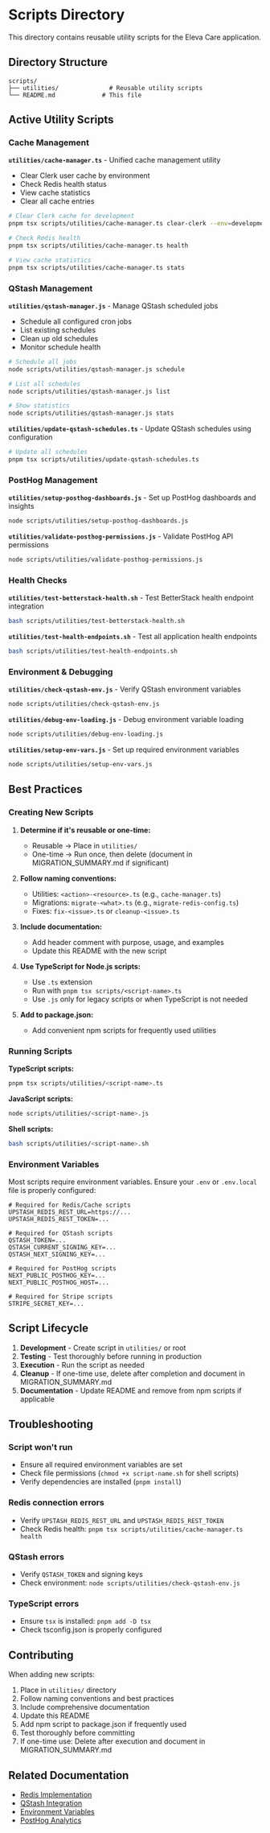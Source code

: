 # Scripts Directory

This directory contains reusable utility scripts for the Eleva Care application.

## Directory Structure

```
scripts/
├── utilities/              # Reusable utility scripts
└── README.md             # This file
```

## Active Utility Scripts

### Cache Management

**`utilities/cache-manager.ts`** - Unified cache management utility

- Clear Clerk user cache by environment
- Check Redis health status
- View cache statistics
- Clear all cache entries

```bash
# Clear Clerk cache for development
pnpm tsx scripts/utilities/cache-manager.ts clear-clerk --env=development

# Check Redis health
pnpm tsx scripts/utilities/cache-manager.ts health

# View cache statistics
pnpm tsx scripts/utilities/cache-manager.ts stats
```

### QStash Management

**`utilities/qstash-manager.js`** - Manage QStash scheduled jobs

- Schedule all configured cron jobs
- List existing schedules
- Clean up old schedules
- Monitor schedule health

```bash
# Schedule all jobs
node scripts/utilities/qstash-manager.js schedule

# List all schedules
node scripts/utilities/qstash-manager.js list

# Show statistics
node scripts/utilities/qstash-manager.js stats
```

**`utilities/update-qstash-schedules.ts`** - Update QStash schedules using configuration

```bash
# Update all schedules
pnpm tsx scripts/utilities/update-qstash-schedules.ts
```

### PostHog Management

**`utilities/setup-posthog-dashboards.js`** - Set up PostHog dashboards and insights

```bash
node scripts/utilities/setup-posthog-dashboards.js
```

**`utilities/validate-posthog-permissions.js`** - Validate PostHog API permissions

```bash
node scripts/utilities/validate-posthog-permissions.js
```

### Health Checks

**`utilities/test-betterstack-health.sh`** - Test BetterStack health endpoint integration

```bash
bash scripts/utilities/test-betterstack-health.sh
```

**`utilities/test-health-endpoints.sh`** - Test all application health endpoints

```bash
bash scripts/utilities/test-health-endpoints.sh
```

### Environment & Debugging

**`utilities/check-qstash-env.js`** - Verify QStash environment variables

```bash
node scripts/utilities/check-qstash-env.js
```

**`utilities/debug-env-loading.js`** - Debug environment variable loading

```bash
node scripts/utilities/debug-env-loading.js
```

**`utilities/setup-env-vars.js`** - Set up required environment variables

```bash
node scripts/utilities/setup-env-vars.js
```

## Best Practices

### Creating New Scripts

1. **Determine if it's reusable or one-time:**
   - Reusable → Place in `utilities/`
   - One-time → Run once, then delete (document in MIGRATION_SUMMARY.md if significant)

2. **Follow naming conventions:**
   - Utilities: `<action>-<resource>.ts` (e.g., `cache-manager.ts`)
   - Migrations: `migrate-<what>.ts` (e.g., `migrate-redis-config.ts`)
   - Fixes: `fix-<issue>.ts` or `cleanup-<issue>.ts`

3. **Include documentation:**
   - Add header comment with purpose, usage, and examples
   - Update this README with the new script

4. **Use TypeScript for Node.js scripts:**
   - Use `.ts` extension
   - Run with `pnpm tsx scripts/<script-name>.ts`
   - Use `.js` only for legacy scripts or when TypeScript is not needed

5. **Add to package.json:**
   - Add convenient npm scripts for frequently used utilities

### Running Scripts

**TypeScript scripts:**

```bash
pnpm tsx scripts/utilities/<script-name>.ts
```

**JavaScript scripts:**

```bash
node scripts/utilities/<script-name>.js
```

**Shell scripts:**

```bash
bash scripts/utilities/<script-name>.sh
```

### Environment Variables

Most scripts require environment variables. Ensure your `.env` or `.env.local` file is properly configured:

```env
# Required for Redis/Cache scripts
UPSTASH_REDIS_REST_URL=https://...
UPSTASH_REDIS_REST_TOKEN=...

# Required for QStash scripts
QSTASH_TOKEN=...
QSTASH_CURRENT_SIGNING_KEY=...
QSTASH_NEXT_SIGNING_KEY=...

# Required for PostHog scripts
NEXT_PUBLIC_POSTHOG_KEY=...
NEXT_PUBLIC_POSTHOG_HOST=...

# Required for Stripe scripts
STRIPE_SECRET_KEY=...
```

## Script Lifecycle

1. **Development** - Create script in `utilities/` or root
2. **Testing** - Test thoroughly before running in production
3. **Execution** - Run the script as needed
4. **Cleanup** - If one-time use, delete after completion and document in MIGRATION_SUMMARY.md
5. **Documentation** - Update README and remove from npm scripts if applicable

## Troubleshooting

### Script won't run

- Ensure all required environment variables are set
- Check file permissions (`chmod +x script-name.sh` for shell scripts)
- Verify dependencies are installed (`pnpm install`)

### Redis connection errors

- Verify `UPSTASH_REDIS_REST_URL` and `UPSTASH_REDIS_REST_TOKEN`
- Check Redis health: `pnpm tsx scripts/utilities/cache-manager.ts health`

### QStash errors

- Verify `QSTASH_TOKEN` and signing keys
- Check environment: `node scripts/utilities/check-qstash-env.js`

### TypeScript errors

- Ensure `tsx` is installed: `pnpm add -D tsx`
- Check tsconfig.json is properly configured

## Contributing

When adding new scripts:

1. Place in `utilities/` directory
2. Follow naming conventions and best practices
3. Include comprehensive documentation
4. Update this README
5. Add npm script to package.json if frequently used
6. Test thoroughly before committing
7. If one-time use: Delete after execution and document in MIGRATION_SUMMARY.md

## Related Documentation

- [Redis Implementation](../docs/02-core-systems/06-caching-redis.md)
- [QStash Integration](../docs/02-core-systems/11-qstash-integration.md)
- [Environment Variables](../docs/01-getting-started/02-environment-variables.md)
- [PostHog Analytics](../docs/02-core-systems/14-analytics-posthog.md)
